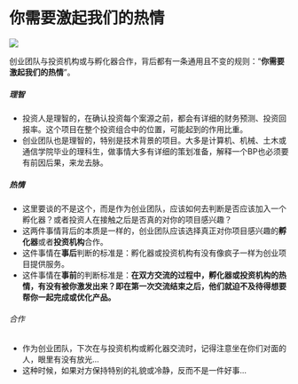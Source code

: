 # 你需要激起我们的热情

![](http://innospace.qiniudn.com/%E4%BD%A0%E9%9C%80%E8%A6%81%E6%BF%80%E8%B5%B7%E6%88%91%E4%BB%AC%E7%9A%84%E7%83%AD%E6%83%85Jeremy%20Lin.jpg)

创业团队与投资机构或与孵化器合作，背后都有一条通用且不变的规则：“**你需要激起我们的热情**”。

##### 理智
- 投资人是理智的，在确认投资每个案源之前，都会有详细的财务预测、投资回报率。这个项目在整个投资组合中的位置，可能起到的作用比重。
- 创业团队也是理智的，特别是技术背景的项目。大多是计算机、机械、土木或通信学院毕业的理科生，做事情大多有详细的策划准备，解释一个BP也必须要有前因后果，来龙去脉。

##### 热情
- 这里要谈的不是这个，而是作为创业团队，应该如何去判断是否应该加入一个孵化器？或者投资人在接触之后是否真的对你的项目感兴趣？
- 这两件事情背后的本质是一样的，创业团队应该选择真正对你项目感兴趣的**孵化器**或者**投资机构**合作。
- 这件事情在**事后**判断的标准是：孵化器或投资机构有没有像疯子一样为创业项目提供服务。
- 这件事情在**事前**的判断标准是：**在双方交流的过程中，孵化器或投资机构的热情，有没有被你激发出来？即在第一次交流结束之后，他们就迫不及待得想要帮你一起完成或优化产品。**

###### 合作
- 作为创业团队，下次在与投资机构或孵化器交流时，记得注意坐在你们对面的人，眼里有没有放光...
- 这种时候，如果对方保持特别的礼貌或冷静，反而不是一件好事...
